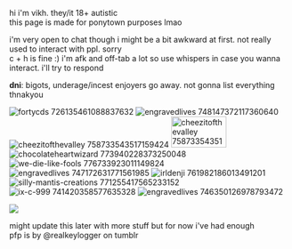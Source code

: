 <p>hi i'm vikh. they/it 18+ autistic</br>
this page is made for ponytown purposes lmao</p>

i'm very open to chat though i might be a bit awkward at first. not really used to interact with ppl. sorry</br>
c + h is fine :) i'm afk and off-tab a lot so use whispers in case you wanna interact. i'll try to respond

<strong>dni</strong>: bigots, underage/incest enjoyers go away. not gonna list everything thnakyou </br>

<img src=https://64.media.tumblr.com/b932c992a66b8e223c3e01385edd6c6e/e16d9c3fd8438e13-bd/s100x200/137902ac14ba8c31abd2a4c2f5c87b422443054d.png title="fortycds 726135461088837632"> <img src=https://64.media.tumblr.com/844652d1cf8d2c0fab25d6dd0c199452/473928ea48888009-d1/s100x200/e713bd7fe02ec050ecd9cda77e85c0378864a3ee.png title="engravedlives 748147372117360640"> <img src=https://64.media.tumblr.com/f333777eb24218b374526505bb99d47f/5f9ed5b1378f8ada-d6/s100x200/5bd54f6f7aaff3c4a90daf107d21391780de4d0b.png title="cheezitofthevalley 758733543517159424"> <img src=https://64.media.tumblr.com/098690b57a2eb9a20c88ef08503da81e/e8c9a5af56d6e4bf-fd/s1280x1920/b5443131f71ca3c530e565075afe60269d6adb6c.png title="cheezitofthevalley 758733543517159424" width="99" height="56"> </br>
<img src=https://64.media.tumblr.com/603280bb25174fe4ab92aa165ef7d0a8/2b5c775b0c99ad6a-59/s100x200/0aa167f7013d23b5f5f8ed7a7f8ce942ab504d65.gif title="chocolateheartwizard 773940228373250048"> <img src=https://64.media.tumblr.com/350f1ef0a2606ea6c8210974e8135e34/3c7512c789785a26-99/s100x200/ee7b1fb477672683a8e87bcb7d81a7750a8414a0.png title="we-die-like-fools 776733923011149824"> <img src=https://64.media.tumblr.com/e9280f9ac6f2bf33c10867881c4b8305/f2ecde4a8441d6d3-58/s100x200/e1a84d8b964151979e2e54eb886c5d090de3469e.png title="engravedlives 747172631771561985"> <img src=https://64.media.tumblr.com/6e06902b196cba78d0ebdc90d6609c11/4b2b17926cec5206-37/s100x200/a52940c77776928af9aca74402b471ca7b13d045.gif title="irldenji 761982186013491201"> </br>
<img src=https://64.media.tumblr.com/e6687ec76be57803f6aee8b8e3217615/b32fbbd25543851a-2a/s250x400/4093456cdf8cd07c394219025f59949cb2b09393.gif title="silly-mantis-creations 771255417565233152"> <img src=https://64.media.tumblr.com/2d150abf5355b75aab20659832091080/1becb25095562a9f-4d/s250x400/892e7babfbf9bf602a2acce7fe85084a9e7d469b.gif title="ix-c-999 741420358577635328">  <img src=https://64.media.tumblr.com/a3f7b7b3b7de032c4932c613915ebae8/f1413ef45abf2485-55/s250x400/145377b70ed34ae0dbf73baa08e121bc637bfaa6.gif title="engravedlives 746350126978793472"> 

![](https://komarev.com/ghpvc/?username=vihrya&label=da+visitors+++&color=5d16ab&style=flat-squre) </br>

might update this later with more stuff but for now i've had enough</br>
pfp is by @realkeylogger on tumblr
